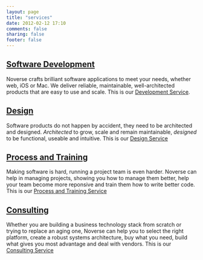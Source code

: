 ```yaml
---
layout: page
title: "services"
date: 2012-02-12 17:10
comments: false
sharing: false
footer: false
---
```


## <a href="{{ root_url }}/services/development">Software Development</a>

Noverse crafts brilliant software applications to meet your needs, whether web, iOS or Mac.  We deliver reliable, maintainable, well-architected products that are easy to use and scale. This is our <a href="{{ root_url }}/services/development">Development Service</a>.

## <a href="{{ root_url }}/services/design">Design</a>

Software products do not happen by accident, they need to be architected and designed. *Architected* to grow, scale and remain maintainable, *designed* to be functional, useable and intuitive. This is our <a href="{{ root_url }}/services/design">Design Service</a>

## <a href="{{ root_url }}/services/process">Process and Training</a>

Making software is hard, running a project team is even harder. Noverse can help in managing projects, showing you how to manage them better, help your team become more reponsive and train them how to write better code. This is our <a href="{{ root_url }}/services/process">Process and Training Service</a>

## <a href="{{ root_url }}/services/consulting">Consulting</a>

Whether you are building a business technology stack from scratch or trying to replace an aging one, Noverse can help you to select the right platform, create a robust systems architecture, buy what you need, build what gives you most advantage and deal with vendors. This is our <a href="{{ root_url }}/services/consulting">Consulting Service</a>